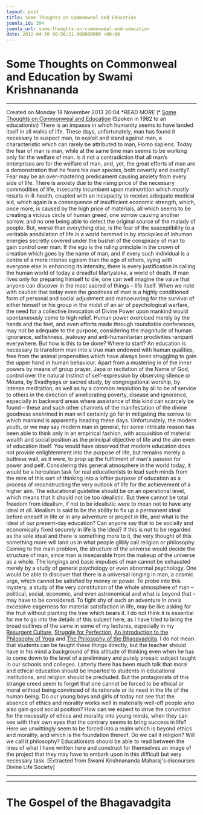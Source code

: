 ```yaml
---
layout: post
title: Some Thoughts on Commonweal and Education
joomla_id: 394
joomla_url: some-thoughts-on-commonweal-and-education
date: 2012-04-30 00:56:21.000000000 +00:00
---
```

# Some Thoughts on Commonweal and Education by Swami Krishnananda
* * *
Created on Monday 18 November 2013 20:04
**READ MORE \\\** [Some Thoughts on Commonweal and Education](http://www.swami-krishnananda.org/disc/disc_165.html)
(Spoken in 1982 to an educationist) 
There is an impasse in which humanity seems to have landed itself in all walks of life. These days, unfortunately, man has found it necessary to suspect man, to exploit and stand against man, a characteristic which can rarely be attributed to man, Homo sapiens. Today the fear of man is man, while at the same time man seems to be working only for the welfare of man. Is it not a contradiction that all man’s enterprises are for the welfare of man, and, yet, the great efforts of man are a demonstration that he fears his own species, both covertly and overtly?
Fear may be an over-mastering predicament causing anxiety from every side of life. There is anxiety due to the rising price of the necessary commodities of life, insecurity incumbent upon malnutrition which mostly results in ill-health, coupled with an incapacity to receive adequate medical aid, which again is a consequence of insufficient economic strength, which, once more, is caused by the high price of materials, all which seems to be creating a vicious circle of human greed, one sorrow causing another sorrow, and no one being able to detect the original source of the malady of people.
But, worse than everything else, is the fear of the susceptibility to a veritable annihilation of life in a world hemmed in by stockpiles of inhuman energies secretly covered under the bushel of the conspiracy of man to gain control over man. If the ego is the ruling principle in the crown of creation which goes by the name of man, and if every such individual is a centre of a more intense egoism than the ego of others, vying with everyone else in enhancing its intensity, there is every justification in calling the human world of today a dreadful Martyaloka, a world of death. If man lives only for preparing himself to die, one can well imagine the value that anyone can discover in the most sacred of things – life itself.
When we note with caution that today even the goodness of man is a highly conditioned form of personal and social adjustment and manoeuvring for the survival of either himself or his group in the midst of an air of psychological warfare, the need for a collective invocation of Divine Power upon mankind would spontaneously come to high relief. Human power exercised merely by the hands and the feet, and even efforts made through roundtable conferences, may not be adequate to the purpose, considering the magnitude of human ignorance, selfishness, jealousy and anti-humanitarian proclivities rampant everywhere. But how is this to be done? Where to start?
An education is necessary to transform man into a true man endowed with human qualities, free from the animal propensities which have always been struggling to gain the upper hand in human behaviour. Apart from a mustering in of the inner powers by means of group prayer, Japa or recitation of the Name of God, control over the natural instinct of self-expression by observing silence or Mouna, by Svadhyaya or sacred study, by congregational worship, by intense meditation, as well as by a common resolution by all to be of service to others in the direction of ameliorating poverty, disease and ignorance, especially in backward areas where assistance of this kind can scarcely be found – these and such other channels of the manifestation of the divine goodness enshrined in man will certainly go far in mitigating the sorrow to which mankind is apparently heading these days.
Unfortunately, the modern youth, or we may say modern man in general, for some intricate reason has been able to think only in an empirical fashion, with acquisition of material wealth and social position as the principal objective of life and the aim even of education itself. You would have observed that modern education does not provide enlightenment into the purpose of life, but remains merely a buttress wall, as it were, to prop up the fulfilment of man's passion for power and pelf. Considering this general atmosphere in the world today, it would be a herculean task for real educationists to lead such minds from the mire of this sort of thinking into a loftier purpose of education as a process of reconstructing the very outlook of life for the achievement of a higher aim.
The educational guideline should be on an operational level, which means that it should not be too idealistic. But there cannot be total freedom from idealism, if not to be idealistic were to mean not to have any ideal at all. Idealism is said to be the ability to fix up a permanent ideal before oneself in life or in any adventure or project in life, and what is the ideal of our present-day education? Can anyone say that to be socially and economically fixed securely in life is the ideal? If this is not to be regarded as the sole ideal and there is something more to it, the very thought of this something more will land us in what people glibly call religion or philosophy.
Coming to the main problem, the structure of the universe would decide the structure of man, since man is inseparable from the makeup of the universe as a whole. The longings and basic impulses of man cannot be exhausted merely by a study of general psychology or even abnormal psychology. One would be able to discover that there is a universal longing in man, a cosmic urge, which cannot be satisfied by money or power. To probe into this mystery, a study of the very constitution of the whole atmosphere of man – political, social, economic, and even astronomical and what is beyond that – may have to be considered. To fight shy of such an adventure in one’s excessive eagerness for material satisfaction in life, may be like asking for the fruit without planting the tree which bears it. I do not think it is essential for me to go into the details of this subject here, as I have tried to bring the broad outlines of the same in some of my lectures, especially in my [Resurgent Culture](http://www.swami-krishnananda.org/cult_0.html), [Struggle for Perfection](http://www.swami-krishnananda.org/perf_0.html), [An Introduction to the Philosophy of Yoga](http://www.swami-krishnananda.org/intro_00.html) and [The Philosophy of the Bhagavadgita](http://www.swami-krishnananda.org/gita_00.html). I do not mean that students can be taught these things directly, but the teacher should have in his mind a background of this altitude of thinking even when he has to come down to the level of a preliminary and purely prosaic subject taught in our schools and colleges.
Latterly there has been much talk that moral and ethical education should be imparted to students in educational institutions, and religion should be precluded. But the protagonists of this strange creed seem to forget that one cannot be forced to be ethical or moral without being convinced of its rationale or its need in the life of the human being. Do our young boys and girls of today not see that the absence of ethics and morality works well in materially well-off people who also gain good social position? How can we expect to drive the conviction for the necessity of ethics and morality into young minds, when they can see with their own eyes that the contrary seems to bring success in life? Here we unwittingly seem to be forced into a realm which is beyond ethics and morality, and which is the foundation thereof. Do we call it religion? Will we call it philosophy?
Educationists should be able to read between the lines of what I have written here and construct for themselves an image of the project that they may have to embark upon in this difficult but very necessary task.
[Extracted from Swami Krishnananda Maharaj's discourses Divine Life Society]
* * *
* * *
# The Gospel of the Bhagavadgita
